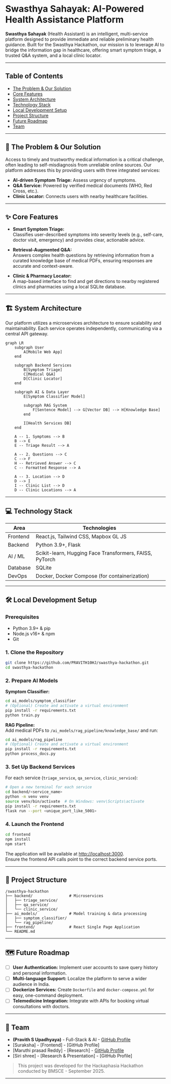 # Swasthya Sahayak: AI-Powered Health Assistance Platform

**Swasthya Sahayak** (Health Assistant) is an intelligent, multi-service platform designed to provide immediate and reliable preliminary health guidance. Built for the Swasthya Hackathon, our mission is to leverage AI to bridge the information gap in healthcare, offering smart symptom triage, a trusted Q&A system, and a local clinic locator.

---

## Table of Contents
- [The Problem & Our Solution](#the-problem--our-solution)
- [Core Features](#core-features)
- [System Architecture](#system-architecture)
- [Technology Stack](#technology-stack)
- [Local Development Setup](#local-development-setup)
- [Project Structure](#project-structure)
- [Future Roadmap](#future-roadmap)
- [Team](#team)

---

## 🎯 The Problem & Our Solution

Access to timely and trustworthy medical information is a critical challenge, often leading to self-misdiagnosis from unreliable online sources. Our platform addresses this by providing users with three integrated services:

- **AI-driven Symptom Triage:** Assess urgency of symptoms.
- **Q&A Service:** Powered by verified medical documents (WHO, Red Cross, etc.).
- **Clinic Locator:** Connects users with nearby healthcare facilities.

---

## ✨ Core Features

- **Smart Symptom Triage:**  
  Classifies user-described symptoms into severity levels (e.g., self-care, doctor visit, emergency) and provides clear, actionable advice.

- **Retrieval-Augmented Q&A:**  
  Answers complex health questions by retrieving information from a curated knowledge base of medical PDFs, ensuring responses are accurate and context-aware.

- **Clinic & Pharmacy Locator:**  
  A map-based interface to find and get directions to nearby registered clinics and pharmacies using a local SQLite database.

---

## 🏗 System Architecture

Our platform utilizes a microservices architecture to ensure scalability and maintainability. Each service operates independently, communicating via a central API gateway.

```mermaid
graph LR
    subgraph User
        A[Mobile Web App]
    end

    subgraph Backend Services
        B[Symptom Triage]
        C[Medical Q&A]
        D[Clinic Locator]
    end

    subgraph AI & Data Layer
        E[Symptom Classifier Model]
        
        subgraph RAG System
            F[Sentence Model] --> G[Vector DB] --> H[Knowledge Base]
        end

        I[Health Services DB]
    end

    A -- 1. Symptoms --> B
    B --> E
    E -- Triage Result --> A

    A -- 2. Questions --> C
    C --> F
    H -- Retrieved Answer --> C
    C -- Formatted Response --> A

    A -- 3. Location --> D
    D --> I
    I -- Clinic List --> D
    D -- Clinic Locations --> A
```

---

## 💻 Technology Stack

| Area           | Technologies                                                   |
| -------------- | -------------------------------------------------------------- |
| Frontend       | React.js, Tailwind CSS, Mapbox GL JS                          |
| Backend        | Python 3.9+, Flask                                            |
| AI / ML        | Scikit-learn, Hugging Face Transformers, FAISS, PyTorch       |
| Database       | SQLite                                                        |
| DevOps         | Docker, Docker Compose (for containerization)                 |

---

## 🛠 Local Development Setup

### Prerequisites

- Python 3.9+ & pip
- Node.js v16+ & npm
- Git

### 1. Clone the Repository

```bash
git clone https://github.com/PRAVITH10HJ/swasthya-hackathon.git
cd swasthya-hackathon
```

### 2. Prepare AI Models

**Symptom Classifier:**
```bash
cd ai_models/symptom_classifier
# (Optional) Create and activate a virtual environment
pip install -r requirements.txt
python train.py
```

**RAG Pipeline:**  
Add medical PDFs to `/ai_models/rag_pipeline/knowledge_base/` and run:
```bash
cd ai_models/rag_pipeline
# (Optional) Create and activate a virtual environment
pip install -r requirements.txt
python process_docs.py
```

### 3. Set Up Backend Services

For each service (`triage_service`, `qa_service`, `clinic_service`):

```bash
# Open a new terminal for each service
cd backend/<service_name>
python -m venv venv
source venv/bin/activate  # On Windows: venv\Scripts\activate
pip install -r requirements.txt
flask run --port <unique_port_like_5001>
```

### 4. Launch the Frontend

```bash
cd frontend
npm install
npm start
```

The application will be available at [http://localhost:3000](http://localhost:3000).  
Ensure the frontend API calls point to the correct backend service ports.

---

## 📁 Project Structure

```
/swasthya-hackathon
├── backend/                # Microservices
│   ├── triage_service/
│   ├── qa_service/
│   └── clinic_service/
├── ai_models/              # Model training & data processing
│   ├── symptom_classifier/
│   └── rag_pipeline/
├── frontend/               # React Single Page Application
└── README.md
```

---

## 🗺 Future Roadmap

- [ ] **User Authentication:** Implement user accounts to save query history and personal information.
- [ ] **Multi-language Support:** Localize the platform to serve a wider audience in India.
- [ ] **Dockerize Services:** Create `Dockerfile` and `docker-compose.yml` for easy, one-command deployment.
- [ ] **Telemedicine Integration:** Integrate with APIs for booking virtual consultations with doctors.

---

## 👥 Team

- **(Pravith S Upadhyaya)** - Full-Stack & AI - [GitHub Profile](https://github.com/PRAVITH10HJ)
- [Suraksha] - [Frontend] - [GitHub Profile]
- [Maruthi prasad Reddy] - [Research] - [GitHub Profile](https://github.com/maru5471)
- [Siri shree] - [Research & Presentation] - [GitHub Profile]
> This project was developed for the Hackaphasia Hackathon conducted by BMSCE - September 2025.

---

